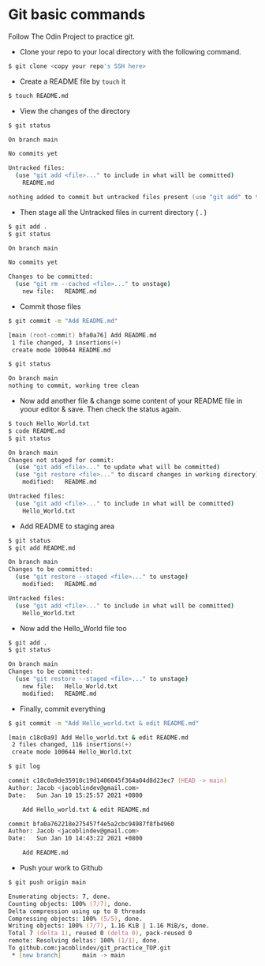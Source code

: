 # Git basic commands

Follow The Odin Project to practice git.

- Clone your repo to your local directory with the following command.

```zsh
$ git clone <copy your repo's SSH here>
```

- Create a README file by `touch` it

```zsh
$ touch README.md
```

- View the changes of the directory

```zsh
$ git status
```

```zsh
On branch main

No commits yet

Untracked files:
  (use "git add <file>..." to include in what will be committed)
	README.md

nothing added to commit but untracked files present (use "git add" to track)
```

- Then stage all the Untracked files in current directory ( . )

```zsh
$ git add .
$ git status
```

```zsh
On branch main

No commits yet

Changes to be committed:
  (use "git rm --cached <file>..." to unstage)
	new file:   README.md
```

- Commit those files

```zsh
$ git commit -m "Add README.md"
```

```zsh
[main (root-commit) bfa0a76] Add README.md
 1 file changed, 3 insertions(+)
 create mode 100644 README.md
```

```zsh
$ git status
```

```zsh
On branch main
nothing to commit, working tree clean
```

- Now add another file & change some content of your README file in yoour editor & save. Then check the status again.

```zsh
$ touch Hello_World.txt
$ code README.md
$ git status
```

```zsh
On branch main
Changes not staged for commit:
  (use "git add <file>..." to update what will be committed)
  (use "git restore <file>..." to discard changes in working directory)
	modified:   README.md

Untracked files:
  (use "git add <file>..." to include in what will be committed)
	Hello_World.txt
```

- Add README to staging area

```zsh
$ git status
$ git add README.md
```

```zsh
On branch main
Changes to be committed:
  (use "git restore --staged <file>..." to unstage)
	modified:   README.md

Untracked files:
  (use "git add <file>..." to include in what will be committed)
	Hello_World.txt
```

- Now add the Hello_World file too

```zsh
$ git add .
$ git status
```

```zsh
On branch main
Changes to be committed:
  (use "git restore --staged <file>..." to unstage)
	new file:   Hello_World.txt
	modified:   README.md
```

- Finally, commit everything

```zsh
$ git commit -m "Add Hello_world.txt & edit README.md"
```

```zsh
[main c18c0a9] Add Hello_world.txt & edit README.md
 2 files changed, 116 insertions(+)
 create mode 100644 Hello_World.txt
```

```zsh
$ git log
```

```zsh
commit c18c0a9de35910c19d1406045f364a04d8d23ec7 (HEAD -> main)
Author: Jacob <jacoblindev@gmail.com>
Date:   Sun Jan 10 15:25:57 2021 +0800

    Add Hello_world.txt & edit README.md

commit bfa0a762218e275457f4e5a2cbc94987f8fb4960
Author: Jacob <jacoblindev@gmail.com>
Date:   Sun Jan 10 14:43:22 2021 +0800

    Add README.md
```

- Push your work to Github

```zsh
$ git push origin main
```

```zsh
Enumerating objects: 7, done.
Counting objects: 100% (7/7), done.
Delta compression using up to 8 threads
Compressing objects: 100% (5/5), done.
Writing objects: 100% (7/7), 1.16 KiB | 1.16 MiB/s, done.
Total 7 (delta 1), reused 0 (delta 0), pack-reused 0
remote: Resolving deltas: 100% (1/1), done.
To github.com:jacoblindev/git_practice_TOP.git
 * [new branch]      main -> main
```
